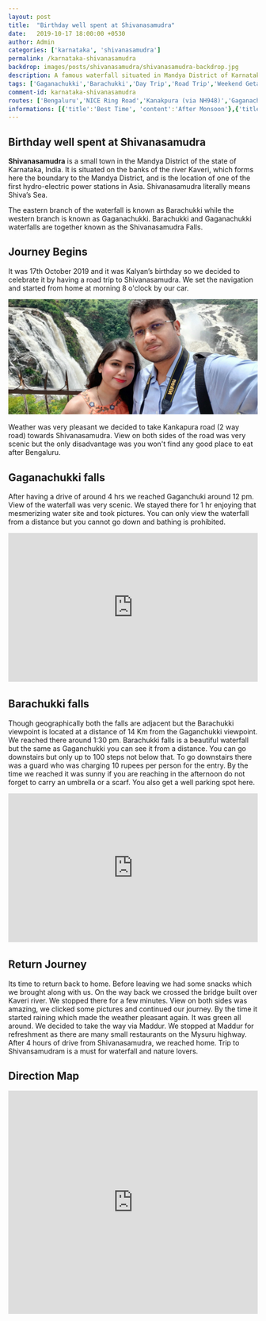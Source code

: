 ```yaml
---
layout: post
title:  "Birthday well spent at Shivanasamudra"
date:   2019-10-17 18:00:00 +0530
author: Admin
categories: ['karnataka', 'shivanasamudra']
permalink: /karnataka-shivanasamudra
backdrop: images/posts/shivanasamudra/shivanasamudra-backdrop.jpg
description: A famous waterfall situated in Mandya District of Karnataka State. It is located at a distance of 130 Kms from Bengaluru and 80 Kms from Mysuru. This is one of the best waterfalls near Bengaluru and also among popular one day trip.
tags: ['Gaganachukki','Barachukki','Day Trip','Road Trip','Weekend Getaways','Bengaluru','Karnataka','Waterfalls']
comment-id: karnataka-shivanasamudra
routes: ['Bengaluru','NICE Ring Road','Kanakpura (via NH948)','Gaganachukki falls','Bharachukki falls','Maddur','Ramnagara (via SH17)','NICE Ring Road','Bengaluru']
informations: [{'title':'Best Time', 'content':'After Monsoon'},{'title':'Duration', 'content':'3-4 Hrs'},{'title':'Things to Do', 'content':'Nature trail, Photography'},{'title':'Nearest City', 'content':'Mysuru (80 Kms), Bengaluru (130 Kms)'},{'title':'How to reach', 'content':'Outstation Cab from Bengaluru or Mysuru, Self Drive Car'},{'title':'Road Condition', 'content':'Good'},{'title':'Nearby Place', 'content':'Talakadu, Bheemeshwari'},{'title':'Stay', 'content':'Hotel Lakshadeep, Gaganachukki & Hotel Mayura, Barachukki'}]
---
```

<div class="col-lg-9 col-md-9 blog_details">
    <h2>Birthday well spent at Shivanasamudra</h2>
    <p><b>Shivanasamudra</b> is a small town in the Mandya District of the state of Karnataka, India. It is situated on the banks of the river Kaveri, which forms here the boundary to the Mandya District, and is the location of one of the first hydro-electric power stations in Asia. Shivanasamudra literally means Shiva’s Sea.</p>
    <p>The eastern branch of the waterfall is known as Barachukki while the western branch is known as Gaganachukki. Barachukki and Gaganachukki waterfalls are together known as the Shivanasamudra Falls.</p>
</div>
<div class="col-lg-12">
    <h2>Journey Begins</h2>
    <p>It was 17th October 2019 and it was Kalyan’s birthday so we decided to celebrate it by having a road trip to Shivanasamudra. We set the navigation and started from home at morning 8 o'clock by our car.</p>
    <img src="images/posts/shivanasamudra/shivanasamudra-us.jpg" alt="shivanasamudra-us" class="img-fluid">
    <p>Weather was very pleasant we decided to take Kankapura road (2 way road) towards Shivanasamudra. View on both sides of the road was very scenic but the only disadvantage was you won't find any good place to eat after Bengaluru.</p>
    <h2>Gaganachukki falls</h2>
    <p>After having a drive of around 4 hrs we reached Gaganchuki around 12 pm. View of the waterfall was very scenic. We stayed there for 1 hr enjoying that mesmerizing water site and took pictures. You can only view the waterfall from a distance but you cannot go down and bathing is prohibited.</p>
    <div class="mt-2 mb-2">
    <iframe src="https://www.google.com/maps/embed?pb=!1m18!1m12!1m3!1d3898.294141685227!2d77.16539915070867!3d12.29596759125899!2m3!1f0!2f0!3f0!3m2!1i1024!2i768!4f13.1!3m3!1m2!1s0x3baf1d3e5b822f1d%3A0xb808c4a633a43ae!2sGaganachukki%20Falls%20View%20Point!5e0!3m2!1sen!2sin!4v1578836847291!5m2!1sen!2sin" width="100%" height="300" frameborder="0" style="border:0;" allowfullscreen=""></iframe> 
    </div>
    <h2>Barachukki falls</h2>
    <p>Though geographically both the falls are adjacent but the Barachukki viewpoint is located at a distance of 14 Km from the Gaganchukki viewpoint. We reached there around 1:30 pm. Barachukki falls is a beautiful waterfall but the same as Gaganchukki you can see it from a distance. You can go downstairs but only up to 100 steps not below that. To go downstairs there was a guard who was charging 10 rupees per person for the entry. By the time we reached it was sunny if you are reaching in the afternoon do not forget to carry an umbrella or a scarf. You also get a well parking spot here.</p>
    <div class="mt-2 mb-2"><iframe src="https://www.google.com/maps/embed?pb=!1m18!1m12!1m3!1d3898.414842629959!2d77.18147345070855!3d12.287825791264423!2m3!1f0!2f0!3f0!3m2!1i1024!2i768!4f13.1!3m3!1m2!1s0x3baf1dab6549915b%3A0x3548ab1ef13c42d2!2sBarachkki%20waterfall%20view%20point!5e0!3m2!1sen!2sin!4v1578837255924!5m2!1sen!2sin" width="100%" height="300" frameborder="0" style="border:0;" allowfullscreen=""></iframe></div>
    <h2>Return Journey</h2>
    <p>Its time to return back to home. Before leaving we had some snacks which we brought along with us. On the way back we crossed the bridge built over Kaveri river. We stopped there for a few minutes. View on both sides was amazing, we clicked some pictures and continued our journey. By the time it started raining which made the weather pleasant again. It was green all around. We decided to take the way via Maddur. We stopped at Maddur for refreshment as there are many small restaurants on the Mysuru highway. After 4 hours of drive from Shivanasamudra, we reached home. Trip to Shivansamudram is a must for waterfall and nature lovers.
    </p>
    <h2 class="mt-4 mb-2">Direction Map</h2>
    <iframe src="https://www.google.com/maps/embed?pb=!1m46!1m12!1m3!1d498436.7863919308!2d77.06468274597084!3d12.579786052179085!2m3!1f0!2f0!3f0!3m2!1i1024!2i768!4f13.1!4m31!3e0!4m5!1s0x3bae1491bfdc6ecd%3A0xf232718439fbc879!2sHSR%20Layout%2C%20Bengaluru%2C%20Karnataka!3m2!1d12.912118099999999!2d77.6445548!4m5!1s0x3bae58514a06ef17%3A0x2b7a698976431240!2sKanakapura%2C%20Karnataka%20562117!3m2!1d12.5462442!2d77.4198823!4m5!1s0x3baf1d3e5b822f1d%3A0xb808c4a633a43ae!2sGaganachukki%20Falls%20View%20Point%2C%20Gaganachukki%20Falls%20Rd%2C%20Karnataka%20571437!3m2!1d12.295967599999999!2d77.1675932!4m5!1s0x3baf1d65f7137723%3A0x639a72bec3e0f094!2sBarachukki%20Waterfalls%2C%20Chamarajnagar%2C%20Karnataka%20571430!3m2!1d12.2878258!2d77.1836675!4m5!1s0x3bae1491bfdc6ecd%3A0xf232718439fbc879!2sHSR%20Layout%2C%20Bengaluru%2C%20Karnataka!3m2!1d12.912118099999999!2d77.6445548!5e0!3m2!1sen!2sin!4v1578816103434!5m2!1sen!2sin" width="100%" height="450px" frameborder="0" style="border:0;" allowfullscreen=""></iframe>
</div>
